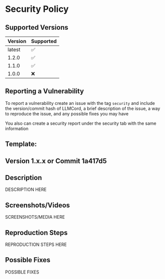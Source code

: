 # Security Policy

## Supported Versions

| Version | Supported          |
| ------- | ------------------ |
| latest  | :white_check_mark: |
| 1.2.0   | :white_check_mark: |
| 1.1.0   | :white_check_mark: |
| 1.0.0   | :x: |

## Reporting a Vulnerability

To report a vulnerability create an issue with the tag `security` and include the version/commit hash of LLMCord, a brief description of the issue, a way to reproduce the issue, and any possible fixes you may have

You also can create a security report under the security tab with the same information

## Template:

## Version 1.x.x or Commit 1a417d5

## Description

DESCRIPTION HERE

## Screenshots/Videos

SCREENSHOTS/MEDIA HERE

## Reproduction Steps

REPRODUCTION STEPS HERE

## Possible Fixes

POSSIBLE FIXES
